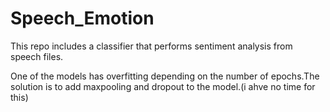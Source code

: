 # Speech_Emotion
This repo includes a classifier that performs sentiment analysis from speech files.


One of the models has overfitting depending on the number of epochs.The solution is to add maxpooling and dropout to the model.(i ahve no time for this)
